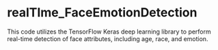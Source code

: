 # realTIme_FaceEmotionDetection
 This code utilizes the TensorFlow Keras deep learning library to perform real-time detection of face attributes, including age, race, and emotion.
